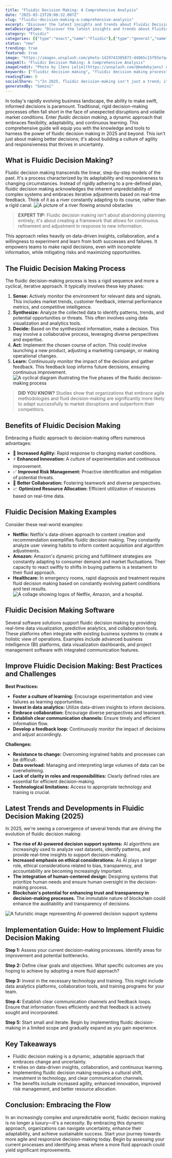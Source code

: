 ```yaml
---
title: "Fluidic Decision Making: A Comprehensive Analysis"
date: "2025-03-23T20:08:32.007Z"
slug: "fluidic-decision-making-a-comprehensive-analysis"
excerpt: "Discover the latest insights and trends about Fluidic Decision Making. This comprehensive guide covers everything you need to know about Fluidic Decision Making in 2025."
metaDescription: "Discover the latest insights and trends about Fluidic Decision Making. This comprehensive guide covers everything you need to know about Fluidic Decision M..."
category: "Fluidic"
categories: [{"type":"exact","name":"Fluidic"},{"type":"general","name":"Management"},{"type":"medium","name":"Project Management"},{"type":"specific","name":"Agile Development"},{"type":"niche","name":"Kanban"}]
status: "new"
trending: true
featured: true
image: "https://images.unsplash.com/photo-1429743305873-d4065c15f93e?q=85&w=1200&fit=max&fm=webp&auto=compress"
imageAlt: "Fluidic Decision Making: A Comprehensive Analysis"
imageCredit: "Photo by [Jens Lelie](https://unsplash.com/@madebyjens) on Unsplash"
keywords: ["fluidic decision making", "fluidic decision making process", "what is fluidic decision making", "benefits of fluidic decision making", "fluidic decision making examples", "fluidic decision making software", "improve fluidic decision making", "fluidic decision making in business", "best practices fluidic decision making", "how to implement fluidic decision making"]
readingTime: 6
socialShare: "\"In 2025, fluidic decision-making isn't just a trend; it's a survival strategy.  Embrace the flow, or be left behind.\""
generatedBy: "Gemini"
---
```




In today's rapidly evolving business landscape, the ability to make swift, informed decisions is paramount.  Traditional, rigid decision-making processes often fall short in the face of unexpected disruptions and volatile market conditions.  Enter *fluidic decision making*, a dynamic approach that embraces flexibility, adaptability, and continuous learning. This comprehensive guide will equip you with the knowledge and tools to harness the power of fluidic decision making in 2025 and beyond.  This isn't just about making better decisions; it's about building a culture of agility and responsiveness that thrives in uncertainty.

## What is Fluidic Decision Making?

Fluidic decision making transcends the linear, step-by-step models of the past. It's a process characterized by its adaptability and responsiveness to changing circumstances.  Instead of rigidly adhering to a pre-defined plan, fluidic decision making acknowledges the inherent unpredictability of complex systems and embraces iterative adjustments based on real-time feedback.  Think of it as a river constantly adapting to its course, rather than a rigid canal. ![A picture of a river flowing around obstacles](https://images.unsplash.com/photo-1529079018732-bdb88456f8c2?q=85&w=1200&fit=max&fm=webp&auto=compress)

> **EXPERT TIP:** Fluidic decision making isn't about abandoning planning entirely; it's about creating a framework that allows for continuous refinement and adjustment in response to new information.

This approach relies heavily on data-driven insights, collaboration, and a willingness to experiment and learn from both successes and failures.  It empowers teams to make rapid decisions, even with incomplete information, while mitigating risks and maximizing opportunities.

## The Fluidic Decision Making Process

The fluidic decision-making process is less a rigid sequence and more a cyclical, iterative approach.  It typically involves these key phases:

1. **Sense:**  Actively monitor the environment for relevant data and signals.  This includes market trends, customer feedback, internal performance metrics, and competitive intelligence.
2. **Synthesize:**  Analyze the collected data to identify patterns, trends, and potential opportunities or threats.  This often involves using data visualization and analytics tools.
3. **Decide:** Based on the synthesized information, make a decision.  This may involve a collaborative process, leveraging diverse perspectives and expertise.
4. **Act:**  Implement the chosen course of action.  This could involve launching a new product, adjusting a marketing campaign, or making operational changes.
5. **Learn:**  Continuously monitor the impact of the decision and gather feedback. This feedback loop informs future decisions, ensuring continuous improvement. ![A cyclical diagram illustrating the five phases of the fluidic decision-making process](https://images.unsplash.com/photo-1663612417657-6580d6d945f1?q=85&w=1200&fit=max&fm=webp&auto=compress)

> **DID YOU KNOW?**  Studies show that organizations that embrace agile methodologies and fluid decision-making are significantly more likely to adapt successfully to market disruptions and outperform their competitors.

## Benefits of Fluidic Decision Making

Embracing a fluidic approach to decision-making offers numerous advantages:

* 🔑 **Increased Agility:** Rapid response to changing market conditions.
* ⚡ **Enhanced Innovation:**  A culture of experimentation and continuous improvement.
* ✅ **Improved Risk Management:**  Proactive identification and mitigation of potential threats.
* 🚀 **Better Collaboration:**  Fostering teamwork and diverse perspectives.
* 📈 **Optimized Resource Allocation:**  Efficient utilization of resources based on real-time data.

## Fluidic Decision Making Examples

Consider these real-world examples:

* **Netflix:**  Netflix's data-driven approach to content creation and recommendation exemplifies fluidic decision making. They constantly analyze user viewing habits to inform content acquisition and algorithm adjustments.
* **Amazon:**  Amazon's dynamic pricing and fulfillment strategies are constantly adapting to consumer demand and market fluctuations.  Their capacity to react swiftly to shifts in buying patterns is a testament to their fluid approach.
* **Healthcare:**  In emergency rooms, rapid diagnosis and treatment require fluid decision making based on constantly evolving patient conditions and test results. ![A collage showing logos of Netflix, Amazon, and a hospital.](https://images.unsplash.com/photo-1663612318024-52d6b1fff823?q=85&w=1200&fit=max&fm=webp&auto=compress)

## Fluidic Decision Making Software

Several software solutions support fluidic decision making by providing real-time data visualization, predictive analytics, and collaboration tools.  These platforms often integrate with existing business systems to create a holistic view of operations.  Examples include advanced business intelligence (BI) platforms, data visualization dashboards, and project management software with integrated communication features.

## Improve Fluidic Decision Making: Best Practices and Challenges

**Best Practices:**

* **Foster a culture of learning:** Encourage experimentation and view failures as learning opportunities.
* **Invest in data analytics:**  Utilize data-driven insights to inform decisions.
* **Embrace collaboration:**  Encourage diverse perspectives and teamwork.
* **Establish clear communication channels:**  Ensure timely and efficient information flow.
* **Develop a feedback loop:**  Continuously monitor the impact of decisions and adjust accordingly.

**Challenges:**

* **Resistance to change:**  Overcoming ingrained habits and processes can be difficult.
* **Data overload:**  Managing and interpreting large volumes of data can be overwhelming.
* **Lack of clarity in roles and responsibilities:**  Clearly defined roles are essential for efficient decision-making.
* **Technological limitations:**  Access to appropriate technology and training is crucial.

## Latest Trends and Developments in Fluidic Decision Making (2025)

In 2025, we're seeing a convergence of several trends that are driving the evolution of fluidic decision making:

* **The rise of AI-powered decision support systems:** AI algorithms are increasingly used to analyze vast datasets, identify patterns, and provide real-time insights to support decision-making.
* **Increased emphasis on ethical considerations:**  As AI plays a larger role, ethical considerations related to bias, transparency, and accountability are becoming increasingly important.
* **The integration of human-centered design:**  Designing systems that prioritize human needs and ensure human oversight in the decision-making process.
* **Blockchain's potential for enhancing trust and transparency in decision-making processes.**  The immutable nature of blockchain could enhance the auditability and transparency of decisions.

![A futuristic image representing AI-powered decision support systems](https://images.unsplash.com/photo-1663612619657-f876bfca791e?q=85&w=1200&fit=max&fm=webp&auto=compress)

## Implementation Guide: How to Implement Fluidic Decision Making

**Step 1:** Assess your current decision-making processes. Identify areas for improvement and potential bottlenecks.

**Step 2:** Define clear goals and objectives.  What specific outcomes are you hoping to achieve by adopting a more fluid approach?

**Step 3:** Invest in the necessary technology and training.  This might include data analytics platforms, collaboration tools, and training programs for your team.

**Step 4:** Establish clear communication channels and feedback loops.  Ensure that information flows efficiently and that feedback is actively sought and incorporated.

**Step 5:**  Start small and iterate.  Begin by implementing fluidic decision-making in a limited scope and gradually expand as you gain experience.

## Key Takeaways

* Fluidic decision making is a dynamic, adaptable approach that embraces change and uncertainty.
* It relies on data-driven insights, collaboration, and continuous learning.
* Implementing fluidic decision making requires a cultural shift, investment in technology, and clear communication channels.
* The benefits include increased agility, enhanced innovation, improved risk management, and better resource allocation.

## Conclusion: Embracing the Flow

In an increasingly complex and unpredictable world, fluidic decision making is no longer a luxury—it's a necessity.  By embracing this dynamic approach, organizations can navigate uncertainty, enhance their adaptability, and achieve sustainable success.  Start your journey towards more agile and responsive decision-making today.  Begin by assessing your current processes and identifying areas where a more fluid approach could yield significant improvements.

